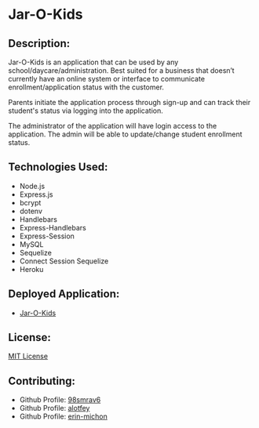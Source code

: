 # Jar-O-Kids
  
## Description:
Jar-O-Kids is an application that can be used by any school/daycare/administration.  Best suited for a business that doesn’t currently have an online system or interface to communicate enrollment/application status with the customer.

Parents initiate the application process through sign-up and can track their student's status via logging into the application.

The administrator of the application will have login access to the application.  The admin will be able to update/change student enrollment status.


## Technologies Used:
* Node.js
* Express.js
* bcrypt
* dotenv
* Handlebars
* Express-Handlebars
* Express-Session
* MySQL
* Sequelize
* Connect Session Sequelize
* Heroku

## Deployed Application:
* [Jar-O-Kids](https://serene-stream-62860.herokuapp.com/)

## License:
[MIT License](https://choosealicense.com/licenses/mit/)

## Contributing:

* Github Profile: [98smrav6](https://github.com/98smrav6)
* Github Profile: [alotfey](https://github.com/alotfey)
* Github Profile: [erin-michon](https://github.com/erin-michon)
